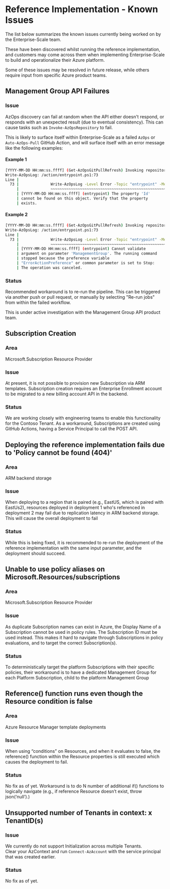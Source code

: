 # Reference Implementation - Known Issues

The list below summarizes the known issues currently being worked on by the Enterprise-Scale team.

These have been discovered whilst running the reference implementation, and customers may come across them when implementing Enterprise-Scale to build and operationalize their Azure platform.

Some of these issues may be resolved in future release, while others require input from specific Azure product teams.

##  Management Group API Failures

### Issue
AzOps discovery can fail at random when the API either doesn't respond, or responds with an unexpected result (due to eventual consistency). This can cause tasks such as `Invoke-AzOpsRepository` to fail.

This is likely to surface itself within Enterprise-Scale as a failed `AzOps` or `Auto-AzOps-Pull` GitHub Action, and will surface itself with an error message like the following examples:

#### Example 1
```bash
[YYYY-MM-DD HH:mm:ss.ffff] (Get-AzOpsGitPullRefresh) Invoking repository initialization
Write-AzOpsLog: /action/entrypoint.ps1:73
Line |
  73 |              Write-AzOpsLog -Level Error -Topic "entrypoint" -Message  …
     |              ~~~~~~~~~~~~~~~~~~~~~~~~~~~~~~~~~~~~~~~~~~~~~~~~~~~~~~~~~
     | [YYYY-MM-DD HH:mm:ss.ffff] (entrypoint) The property 'Id'
     | cannot be found on this object. Verify that the property
     | exists.
```

#### Example 2
```bash
[YYYY-MM-DD HH:mm:ss.ffff] (Get-AzOpsGitPullRefresh) Invoking repository initialization
Write-AzOpsLog: /action/entrypoint.ps1:73
Line |
  73 |              Write-AzOpsLog -Level Error -Topic "entrypoint" -Message  …
     |              ~~~~~~~~~~~~~~~~~~~~~~~~~~~~~~~~~~~~~~~~~~~~~~~~~~~~~~~~~
     | [YYYY-MM-DD HH:mm:ss.ffff] (entrypoint) Cannot validate
     | argument on parameter 'ManagementGroup'. The running command
     | stopped because the preference variable
     | "ErrorActionPreference" or common parameter is set to Stop:
     | The operation was canceled.
```

### Status
Recommended workaround is to re-run the pipeline. This can be triggered via another push or pull request, or manually by selecting "Re-run jobs" from within the failed workflow.

This is under active investigation with the Management Group API product team.

## Subscription Creation

### Area
Microsoft.Subscription Resource Provider

### Issue
At present, it is not possible to provision new Subscription via ARM templates. Subscription creation requires an Enterprise Enrollment account to be migrated to a new billing account API in the backend.

### Status
We are working closely with engineering teams to enable this functionality for the Contoso Tenant. As a workaround, Subscriptions are created using GitHub Actions, having a Service Principal to call the POST API.

## Deploying the reference implementation fails due to 'Policy <name> cannot be found (404)'

### Area
ARM backend storage

### Issue
When deploying to a region that is paired (e.g., EastUS, which is paired with EastUs2), resources deployed in deployment 1 who's referenced in deployment 2 may fail due to replication latency in ARM backend storage. This will cause the overall deployment to fail

### Status
While this is being fixed, it is recommended to re-run the deployment of the reference implementation with the same input parameter, and the deployment should succeed.

## Unable to use policy aliases on Microsoft.Resources/subscriptions

### Area
Microsoft.Subscription Resource Provider

### Issue
As duplicate Subscription names can exist in Azure, the Display Name of a Subscription cannot be used in policy rules. The Subscription ID must be used instead. This makes it hard to navigate through Subscriptions in policy evaluations, and to target the correct Subscription(s).

### Status
To deterministically target the platform Subscriptions with their specific policies, their workaround is to have a dedicated Management Group for each Platform Subscription, child to the platform Management Group

## Reference() function runs even though the Resource condition is false

### Area
Azure Resource Manager template deployments

### Issue
When using “conditions” on Resources, and when it evaluates to false, the reference() function within the Resource properties is still executed which causes the deployment to fail.

### Status
No fix as of yet. Workaround is to do N number of additional if() functions to logically navigate (e.g., if reference Resource doesn’t exist, throw json(‘null’).)

## Unsupported number of Tenants in context: x TenantID(s)

### Issue
We currently do not support Initialization across multiple Tenants. <br>Clear your AzContext and run `Connect-AzAccount` with the service principal that was created earlier.

### Status
No fix as of yet.
